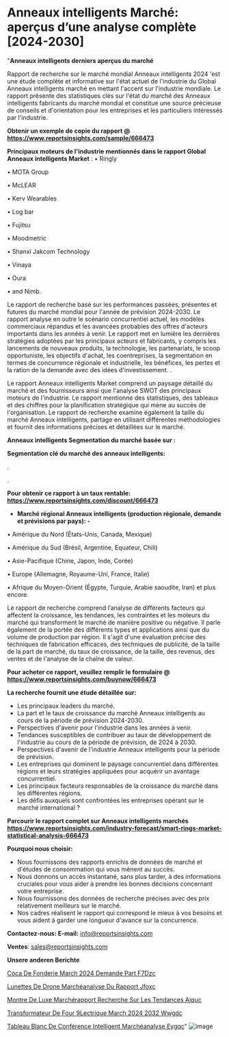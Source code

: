 # Anneaux intelligents Marché: aperçus d’une analyse complète [2024-2030]

"<strong>Anneaux intelligents derniers aperçus du marché</strong>

Rapport de recherche sur le marché mondial Anneaux intelligents 2024 'est une étude complète et informative sur l'état actuel de l'industrie du Global Anneaux intelligents marché en mettant l'accent sur l'industrie mondiale. Le rapport présente des statistiques clés sur l'état du marché des Anneaux intelligents fabricants du marché mondial et constitue une source précieuse de conseils et d'orientation pour les entreprises et les particuliers intéressés par l'industrie.

<strong>Obtenir un exemple de copie du rapport @ <a href=https://www.reportsinsights.com/sample/666473>https://www.reportsinsights.com/sample/666473</a></strong>

<strong>Principaux moteurs de l'industrie mentionnés dans le rapport Global Anneaux intelligents Market</strong> :
• Ringly

• MOTA Group

• McLEAR

• Kerv Wearables

• Log bar

• Fujitsu

• Moodmetric

• Shanxi Jakcom Technology

• Vinaya

• Oura

• and Nimb.

Le rapport de recherche basé sur les performances passées, présentes et futures du marché mondial pour l'année de prévision 2024-2030. Le rapport analyse en outre le scénario concurrentiel actuel, les modèles commerciaux répandus et les avancées probables des offres d'acteurs importants dans les années à venir. Le rapport met en lumière les dernières stratégies adoptées par les principaux acteurs et fabricants, y compris les lancements de nouveaux produits, la technologie, les partenariats, le scoop opportuniste, les objectifs d'achat, les coentreprises, la segmentation en termes de concurrence régionale et industrielle, les bénéfices, les pertes et la ration de la demande avec des idées d'investissement. .

Le rapport Anneaux intelligents Market comprend un paysage détaillé du marché et des fournisseurs ainsi que l'analyse SWOT des principaux moteurs de l'industrie. Le rapport mentionne des statistiques, des tableaux et des chiffres pour la planification stratégique qui mène au succès de l'organisation. Le rapport de recherche examine également la taille du marché Anneaux intelligents, partage en utilisant différentes méthodologies et fournit des informations précises et détaillées sur le marché.

<strong>Anneaux intelligents Segmentation du marché basée sur :</strong>

<strong> Segmentation clé du marché des anneaux intelligents: </strong>

.

.

<strong>Pour obtenir ce rapport à un taux rentable: <a href=https://www.reportsinsights.com/discount/666473>https://www.reportsinsights.com/discount/666473</a></strong>
<ul>
  <li><strong>Marché régional Anneaux intelligents (production régionale, demande et prévisions par pays): -</strong></li>
</ul>
• Amérique du Nord (États-Unis, Canada, Mexique)

• Amérique du Sud (Brésil, Argentine, Equateur, Chili)

• Asie-Pacifique (Chine, Japon, Inde, Corée)

• Europe (Allemagne, Royaume-Uni, France, Italie)

• Afrique du Moyen-Orient (Égypte, Turquie, Arabie saoudite, Iran) et plus encore.

Le rapport de recherche comprend l’analyse de différents facteurs qui affectent la croissance, les tendances, les contraintes et les moteurs du marché qui transforment le marché de manière positive ou négative. Il parle également de la portée des différents types et applications ainsi que du volume de production par région. Il s'agit d'une évaluation précise des techniques de fabrication efficaces, des techniques de publicité, de la taille de la part de marché, du taux de croissance, de la taille, des revenus, des ventes et de l'analyse de la chaîne de valeur.

<strong>Pour acheter ce rapport, veuillez remplir le formulaire @   <a href=https://www.reportsinsights.com/buynow/666473>https://www.reportsinsights.com/buynow/666473</a></strong>

<strong>La recherche fournit une étude détaillée sur:</strong>
<ul>
  <li>Les principaux leaders du marché.</li>
  <li>La part et le taux de croissance du marché Anneaux intelligents au cours de la période de prévision 2024-2030.</li>
  <li>Perspectives d'avenir pour l'industrie dans les années à venir.</li>
  <li>Tendances susceptibles de contribuer au taux de développement de l'industrie au cours de la période de prévision, de 2024 à 2030.</li>
  <li>Perspectives d'avenir de l'industrie Anneaux intelligents pour la période de prévision.</li>
  <li>Les entreprises qui dominent le paysage concurrentiel dans différentes régions et leurs stratégies appliquées pour acquérir un avantage concurrentiel.</li>
  <li>Les principaux facteurs responsables de la croissance du marché dans les différentes régions.</li>
  <li>Les défis auxquels sont confrontées les entreprises opérant sur le marché international ?</li>
</ul>

<strong>Parcourir le rapport complet sur Anneaux intelligents marchés <a href=https://www.reportsinsights.com/industry-forecast/smart-rings-market-statistical-analysis-666473>https://www.reportsinsights.com/industry-forecast/smart-rings-market-statistical-analysis-666473</a></strong>

<strong>Pourquoi nous choisir:</strong>
<ul>
  <li>Nous fournissons des rapports enrichis de données de marché et d'études de consommation qui vous mènent au succès.</li>
  <li>Nous donnons un accès instantané, sans plus tarder, à des informations cruciales pour vous aider à prendre les bonnes décisions concernant votre entreprise.</li>
  <li>Nous fournissons des données de recherche précises avec des prix relativement meilleurs sur le marché.</li>
  <li>Nos cadres réalisent le rapport qui correspond le mieux à vos besoins et vous aident à garder une longueur d'avance sur la concurrence.</li>
</ul>
<strong>Contactez-nous:
</strong><strong>E-mail:</strong> <a href=mailto:info@reportsinsights.com>info@reportsinsights.com</a>

<strong>Ventes</strong>: <a href=mailto:sales@reportsinsights.com>sales@reportsinsights.com</a>

<strong>Unsere anderen Berichte</strong>

<a href=https://www.linkedin.com/pulse/coca-de-fonderie-march%C3%A9-2024-demande-part-f7dzc/>Coca De Fonderie March 2024 Demande Part F7Dzc</a>

<a href=https://www.linkedin.com/pulse/lunettes-de-drone-marchéanalyse-du-rapport-jfoxc/>Lunettes De Drone Marchéanalyse Du Rapport Jfoxc</a>

<a href=https://www.linkedin.com/pulse/montre-de-luxe-marchérapport-recherche-sur-les-tendances-ajquc/>Montre De Luxe Marchérapport Recherche Sur Les Tendances Ajquc</a>

<a href=https://www.linkedin.com/pulse/transformateur-de-four-%C3%A9lectrique-march%C3%A9-2024-2032-wwgdc/>Transformateur De Four  9Lectrique March 2024 2032 Wwgdc</a>

<a href=https://www.linkedin.com/pulse/tableau-blanc-de-conférence-intelligent-marchéanalyse-eygqc/>Tableau Blanc De Conférence Intelligent Marchéanalyse Eygqc</a>"
![image](https://github.com/daminid12/RImarketreport/assets/158430485/8a82cf10-4c05-42ca-a5f3-b024275ae576)
